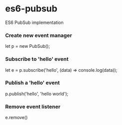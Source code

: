 # es6-pubsub
ES6 PubSub implementation

### Create new event manager
let p = new PubSub();

### Subscribe to 'hello' event
let e = p.subscribe('hello', (data) => console.log(data));

### Publish a 'hello' event
p.publish('hello', 'hello world');

### Remove event listener
e.remove()
